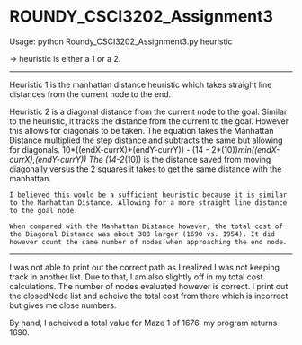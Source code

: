 # ROUNDY_CSCI3202_Assignment3

Usage: python Roundy_CSCI3202_Assignment3.py heuristic

-> heuristic is either a 1 or a 2.

------------------------------------------------------------------------

Heuristic 1 is the manhattan distance heuristic which takes straight
	line distances from the current node to the end.
	
Heuristic 2 is a diagonal distance from the current node to the goal.
	Similar to the heuristic, it tracks the distance from the current
	to the goal. However this allows for diagonals to be taken. The
	equation takes the Manhattan Distance multiplied the step distance
	and subtracts the same but allowing for diagonals.
		10*((endX-currX)+(endY-currY)) - (14 - 2*(10))*min((endX-currX),(endY-currY))
	The (14-2*(10)) is the distance saved from moving diagonally versus
	the 2 squares it takes to get the same distance with the manhattan.
	
	I believed this would be a sufficient heuristic because it is similar
	to the Manhattan Distance. Allowing for a more straight line distance
	to the goal node.
	
	When compared with the Manhattan Distance however, the total cost of
	the Diagonal Distance was about 300 larger (1690 vs. 1954). It did
	however count the same number of nodes when approaching the end node.
	
------------------------------------------------------------------------

I was not able to print out the correct path as I realized I was not
keeping track in another list. Due to that, I am also slightly off in 
my total cost calculations. The number of nodes evaluated however is
correct. I print out the closedNode list and acheive the total cost from
there which is incorrect but gives me close numbers.

By hand, I acheived a total value for Maze 1 of 1676, my program returns
1690.


